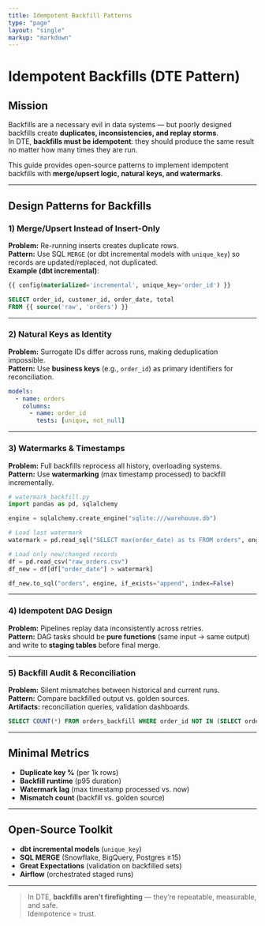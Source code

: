 ```yaml
---
title: Idempotent Backfill Patterns
type: "page"
layout: "single"
markup: "markdown"
---
```


# Idempotent Backfills (DTE Pattern)

## Mission

Backfills are a necessary evil in data systems — but poorly designed backfills create **duplicates, inconsistencies, and replay storms**.  
In DTE, **backfills must be idempotent**: they should produce the same result no matter how many times they are run.

This guide provides open-source patterns to implement idempotent backfills with **merge/upsert logic, natural keys, and watermarks**.

---

## Design Patterns for Backfills

### 1) Merge/Upsert Instead of Insert-Only
**Problem:** Re-running inserts creates duplicate rows.  
**Pattern:** Use SQL `MERGE` (or dbt incremental models with `unique_key`) so records are updated/replaced, not duplicated.  
**Example (dbt incremental)**:
```sql
{{ config(materialized='incremental', unique_key='order_id') }}

SELECT order_id, customer_id, order_date, total
FROM {{ source('raw', 'orders') }}
```

---

### 2) Natural Keys as Identity
**Problem:** Surrogate IDs differ across runs, making deduplication impossible.  
**Pattern:** Use **business keys** (e.g., `order_id`) as primary identifiers for reconciliation.  

```yaml
models:
  - name: orders
    columns:
      - name: order_id
        tests: [unique, not_null]
```

---

### 3) Watermarks & Timestamps
**Problem:** Full backfills reprocess all history, overloading systems.  
**Pattern:** Use **watermarking** (max timestamp processed) to backfill incrementally.  

```python
# watermark_backfill.py
import pandas as pd, sqlalchemy

engine = sqlalchemy.create_engine("sqlite:///warehouse.db")

# Load last watermark
watermark = pd.read_sql("SELECT max(order_date) as ts FROM orders", engine).iloc[0].ts

# Load only new/changed records
df = pd.read_csv("raw_orders.csv")
df_new = df[df["order_date"] > watermark]

df_new.to_sql("orders", engine, if_exists="append", index=False)
```

---

### 4) Idempotent DAG Design
**Problem:** Pipelines replay data inconsistently across retries.  
**Pattern:** DAG tasks should be **pure functions** (same input → same output) and write to **staging tables** before final merge.  

---

### 5) Backfill Audit & Reconciliation
**Problem:** Silent mismatches between historical and current runs.  
**Pattern:** Compare backfilled output vs. golden sources.  
**Artifacts:** reconciliation queries, validation dashboards.

```sql
SELECT COUNT(*) FROM orders_backfill WHERE order_id NOT IN (SELECT order_id FROM orders_current);
```

---

## Minimal Metrics

- **Duplicate key %** (per 1k rows)  
- **Backfill runtime** (p95 duration)  
- **Watermark lag** (max timestamp processed vs. now)  
- **Mismatch count** (backfill vs. golden source)

---

## Open-Source Toolkit

- **dbt incremental models** (`unique_key`)  
- **SQL MERGE** (Snowflake, BigQuery, Postgres ≥15)  
- **Great Expectations** (validation on backfilled sets)  
- **Airflow** (orchestrated staged runs)

---

> In DTE, **backfills aren’t firefighting** — they’re repeatable, measurable, and safe.  
> Idempotence = trust.
